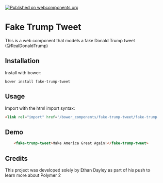 [![Published on webcomponents.org](https://img.shields.io/badge/webcomponents.org-published-blue.svg)](https://www.webcomponents.org/element/EthanDayley/fake-trump-tweet)

# Fake Trump Tweet
This is a web component that models a fake Donald Trump tweet (@RealDonaldTrump)

## Installation
Install with bower:
```
bower install fake-trump-tweet
```

## Usage
Import with the html import syntax:
```html
<link rel="import" href="/bower_components/fake-trump-tweet/fake-trump-tweet.html" />
```

<!--
<custom-element-demo>
  <template>
    <link rel="import" href="fake-trump-tweet.html">
  </template>
</custom-element-demo>
-->
## Demo
```html
    <fake-trump-tweet>Make America Great Again!</fake-trump-tweet>
```

## Credits
This project was developed solely by Ethan Dayley as part of his push to learn more about Polymer 2
